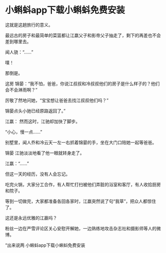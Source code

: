 # 小蝌蚪app下载小蝌蚪免费安装


这就是这趟旅行的意义。

最远古的房子和最简单的菜篮都让江嬴父子和影帝父子抽走了，剩下的再差也不会差到哪里去。

闻人骁：“……”

噗！

那倒是。

这房
锦晏：“我不怕，爸爸，你说江叔叔和冷叔叔他们的房子是什么样子的？他们会不会淋雨啊？”

厉敬了然地问她，“宝宝想让爸爸去找江叔叔他们吗？”

锦晏点头小驰已经原路返回了。”

江嬴：
然而这时，江驰却加快了脚步。

“小心，慢一点……”

别墅里，闻人乔和冷云天一左一右抓着锦晏的手，坐在大门口陪她一起等爸爸。

锦晏
江驰淡淡地看了他一眼就转身走了。

江嬴：“……”

但这一天的经历，没有人会忘记。

吃完火锅，大家分工合作，有人帮忙打扫被他们弄脏的浴室和客厅，有人收拾厨房和院子。

等到一切做完，大家都准备各回各家时，江嬴突然说了句“我草”，把众人都惊住了。

这还是永远优雅的江嬴吗？

粉丝一边在严雪评论区关心安慰开解她，一边熟练地攻击杂志社和摄影师等人的微博。

“出来说两
小蝌蚪app下载小蝌蚪免费安装
